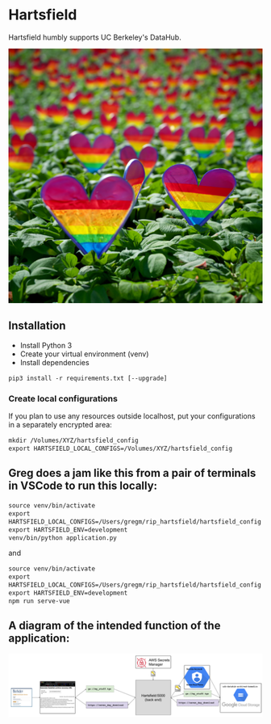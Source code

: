 # Hartsfield

Hartsfield humbly supports UC Berkeley's DataHub.

![Hartsfield, re-imagined as a field of hearts.](src/assets/hEartsfield.png)

## Installation

* Install Python 3
* Create your virtual environment (venv)
* Install dependencies

```
pip3 install -r requirements.txt [--upgrade]
```


### Create local configurations

If you plan to use any resources outside localhost, put your configurations in a separately encrypted area:

```
mkdir /Volumes/XYZ/hartsfield_config
export HARTSFIELD_LOCAL_CONFIGS=/Volumes/XYZ/hartsfield_config
```

## Greg does a jam like this from a pair of terminals in VSCode to run this locally:

```
source venv/bin/activate
export HARTSFIELD_LOCAL_CONFIGS=/Users/gregm/rip_hartsfield/hartsfield_config
export HARTSFIELD_ENV=development
venv/bin/python application.py
```
and
```
source venv/bin/activate
export HARTSFIELD_LOCAL_CONFIGS=/Users/gregm/rip_hartsfield/hartsfield_config
export HARTSFIELD_ENV=development
npm run serve-vue
```


## A diagram of the intended function of the application:

![Diagram of Hartsfield front end, back end, GCP components, and their relationships.](src/assets/2023-10-03_Hartsfield_diagram.png)
